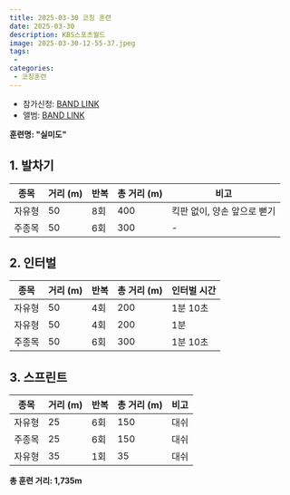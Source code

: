 ```yaml
---
title: 2025-03-30 코칭 훈련
date: 2025-03-30
description: KBS스포츠월드
image: 2025-03-30-12-55-37.jpeg
tags:
 - 
categories:
 - 코칭훈련
---
```


- 참가신청: [BAND LINK](https://band.us/band/93484357/schedule/4%2F93484357%2F615931560%2F19700101)
- 앨범: [BAND LINK](https://band.us/band/93484357/album/85437518)

**훈련명: "실미도"**

## 1. 발차기 
| 종목 | 거리 (m) | 반복 | 총 거리 (m) | 비고 |
|------|----------|------|-------------|------|
| 자유형 | 50 | 8회 | 400 | 킥판 없이, 양손 앞으로 뻗기 |
| 주종목 | 50 | 6회 | 300 | - |

## 2. 인터벌 
| 종목 | 거리 (m) | 반복 | 총 거리 (m) | 인터벌 시간 |
|------|----------|------|-------------|-------------|
| 자유형 | 50 | 4회 | 200 | 1분 10초 |
| 자유형 | 50 | 4회 | 200 | 1분 |
| 주종목 | 50 | 6회 | 300 | 1분 10초 |

## 3. 스프린트 
| 종목 | 거리 (m) | 반복 | 총 거리 (m) | 비고 |
|------|----------|------|-------------|------|
| 자유형 | 25 | 6회 | 150 | 대쉬 |
| 주종목 | 25 | 6회 | 150 | 대쉬 |
| 자유형 | 35 | 1회 | 35 | 대쉬 |

**총 훈련 거리: 1,735m**

